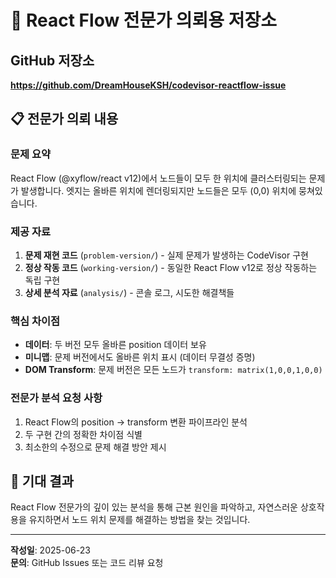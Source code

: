 # 🔗 React Flow 전문가 의뢰용 저장소

## GitHub 저장소
**https://github.com/DreamHouseKSH/codevisor-reactflow-issue**

## 📋 전문가 의뢰 내용

### 문제 요약
React Flow (@xyflow/react v12)에서 노드들이 모두 한 위치에 클러스터링되는 문제가 발생합니다. 엣지는 올바른 위치에 렌더링되지만 노드들은 모두 (0,0) 위치에 뭉쳐있습니다.

### 제공 자료
1. **문제 재현 코드** (`problem-version/`) - 실제 문제가 발생하는 CodeVisor 구현
2. **정상 작동 코드** (`working-version/`) - 동일한 React Flow v12로 정상 작동하는 독립 구현
3. **상세 분석 자료** (`analysis/`) - 콘솔 로그, 시도한 해결책들

### 핵심 차이점
- **데이터**: 두 버전 모두 올바른 position 데이터 보유
- **미니맵**: 문제 버전에서도 올바른 위치 표시 (데이터 무결성 증명)
- **DOM Transform**: 문제 버전은 모든 노드가 `transform: matrix(1,0,0,1,0,0)`

### 전문가 분석 요청 사항
1. React Flow의 position → transform 변환 파이프라인 분석
2. 두 구현 간의 정확한 차이점 식별
3. 최소한의 수정으로 문제 해결 방안 제시

## 🎯 기대 결과
React Flow 전문가의 깊이 있는 분석을 통해 근본 원인을 파악하고, 자연스러운 상호작용을 유지하면서 노드 위치 문제를 해결하는 방법을 찾는 것입니다.

---
**작성일**: 2025-06-23  
**문의**: GitHub Issues 또는 코드 리뷰 요청